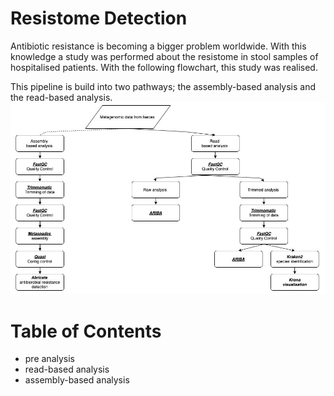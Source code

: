 # Resistome Detection

Antibiotic resistance is becoming a bigger problem worldwide. 
With this knowledge a study was performed about the resistome in stool samples of hospitalised patients. 
With the following flowchart, this study was realised. 

This pipeline is build into two pathways; the assembly-based analysis and the read-based analysis. 
![Flowchart](https://github.com/Cynthiavlu/ResistomeDetection/blob/master/Flowchart%20V6.jpg?raw=true)

# Table of Contents
- pre analysis 
- read-based analysis 
- assembly-based analysis 


